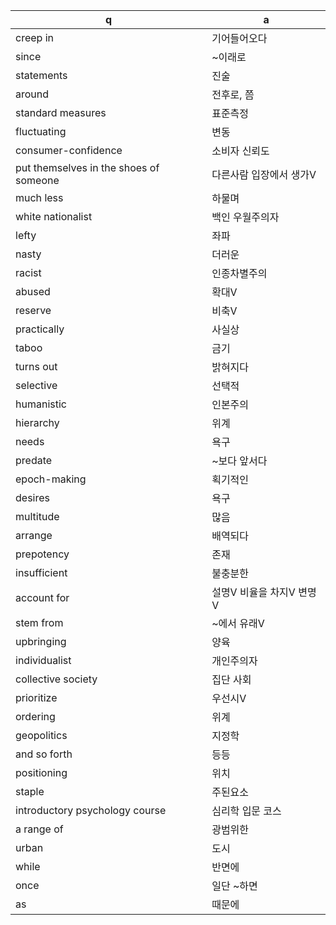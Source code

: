 q | a
---|---
creep in	| 기어들어오다
since		| ~이래로
statements	| 진술
around		| 전후로, 쯤
standard measures	| 표준측정
fluctuating	| 변동
consumer-confidence	| 소비자 신뢰도
put themselves in the shoes of someone	| 다른사람 입장에서 생가V
much less	| 하물며
white nationalist	| 백인 우월주의자
lefty	| 좌파
nasty	| 더러운
racist	| 인종차별주의
abused	| 확대V
reserve	| 비축V
practically	| 사실상
taboo	| 금기
turns out	| 밝혀지다
selective	| 선택적
humanistic	| 인본주의
hierarchy	| 위계
needs		| 욕구
predate		| ~보다 앞서다
epoch-making	| 획기적인
desires		| 욕구
multitude	| 많음
arrange		| 배역되다
prepotency	| 존재
insufficient	| 불충분한
account for	| 설명V 비율을 차지V 변명V
stem from	| ~에서 유래V
upbringing	| 양육
individualist	| 개인주의자
collective society	| 집단 사회
prioritize	| 우선시V
ordering	| 위계
geopolitics	| 지정학
and so forth	| 등등
positioning	| 위치
staple		| 주된요소
introductory psychology course	| 심리학 입문 코스
a range of	| 광범위한
urban		| 도시
while		| 반면에
once		| 일단 ~하면
as		| 때문에
